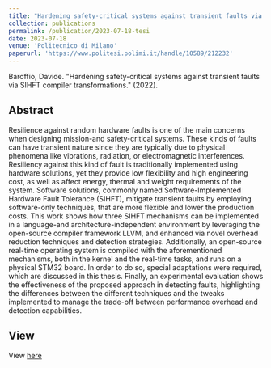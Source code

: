 ```yaml
---
title: "Hardening safety-critical systems against transient faults via SIHFT compiler transformations"
collection: publications
permalink: /publication/2023-07-18-tesi
date: 2023-07-18
venue: 'Politecnico di Milano'
paperurl: 'https://www.politesi.polimi.it/handle/10589/212232'
---
```


Baroffio, Davide. "Hardening safety-critical systems against transient faults via SIHFT compiler transformations." (2022).

## Abstract
Resilience against random hardware faults is one of the main concerns when designing mission-and safety-critical systems. These kinds of faults can have transient nature since they are typically due to physical phenomena like vibrations, radiation, or electromagnetic interferences. Resiliency against this kind of fault is traditionally implemented using hardware solutions, yet they provide low flexibility and high engineering cost, as well as affect energy, thermal and weight requirements of the system. Software solutions, commonly named Software-Implemented Hardware Fault Tolerance (SIHFT), mitigate transient faults by employing software-only techniques, that are more flexible and lower the production costs. This work shows how three SIHFT mechanisms can be implemented in a language-and architecture-independent environment by leveraging the open-source compiler framework LLVM, and enhanced via novel overhead reduction techniques and detection strategies. Additionally, an open-source real-time operating system is compiled with the aforementioned mechanisms, both in the kernel and the real-time tasks, and runs on a physical STM32 board. In order to do so, special adaptations were required, which are discussed in this thesis. Finally, an experimental evaluation shows the effectiveness of the proposed approach in detecting faults, highlighting the differences between the different techniques and the tweaks implemented to manage the trade-off between performance overhead and detection capabilities.

## View
View [here](https://www.politesi.polimi.it/handle/10589/212232)
